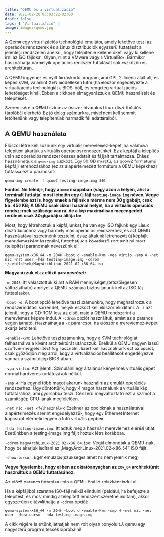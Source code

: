 ```yaml
---
title: "QEMU és a virtualizáció"
date: 2021-02-28T03:03:22+02:00
draft: false
tags: [ "Virtualizáció" ]
image: images/qemu.jpg
---
```


A Qemu egy virtualizációs technológiai emulátor, amely lehetővé teszi az operációs rendszerek és a Linux disztribúciók egyszerű futtatását a jelenlegi rendszeren anélkül, hogy telepítenie kellene őket, vagy ki kellene írni az ISO fájlokat. Olyan, mint a VMware vagy a VirtualBox. Bármikor használhatja bármelyik operációs rendszer futtatását sok eszközön és architektúrán.

A QEMU ingyenes és nyílt forráskódú program, ami GPL 2. licenc alatt áll, és képes KVM, valamint XEN modelleken futni (ha először engedélyezte a virtualizációs technológiát a BIOS-ból), és rengeteg virtualizációs lehetőséget kínál. Ebben a cikkben elmagyarázzuk a QEMU használatát és telepítését.

Szerencsére a QEMU szinte az összes hivatalos Linux disztribúciós tárolóból elérhető. Ez jó dolog számunkra, mivel nem kell semmit letöltenünk vagy telepítenünk harmadik fél adattáraiból.

## A QEMU használata

Először létre kell hoznunk egy virtuális merevlemez-képet, ha valahova telepíteni akarjuk a virtuális operációs rendszerünket. Ez a képfájl a telepítés után az operációs rendszer összes adatait és fájljait tartalmazza. Ehhez használhatjuk a `qemu-img` eszközt.
Egy 30 GB méretű, és qcow2 formátumú képfájl létrehozásához (ez az alapértelmezett formátum a QEMU képekhez) futtassa ezt a parancsot:

`qemu-img create -f qcow2 testing-image.img 30G`

**Fontos! Ne feledje, hogy a `home` mappában (vagy azon a helyen, ahol a terminált futtatja) most létrejön egy új fájl `testing-image.img` néven. Vegye figyelembe azt is, hogy ennek a fájlnak a mérete nem 30 gigabájt, csak kb. 450 KB; A QEMU csak akkor használ helyet, ha a virtuális operációs rendszernek szüksége van rá, de a kép maximálisan megengedett területét csak 30 gigabájtra állítja be.**

Most, hogy létrehoztuk a képfájlunkat, ha van egy ISO fájlunk egy Linux disztribúcióhoz vagy bármely más operációs rendszerhez, és azt QEMU használatával szeretnénk tesztelni, és az általunk létrehozott új képfájlt merevlemezként használni, futtathatjuk a következő sort amit mi most (telepítési parancsnak nevezzünk el:

`qemu-system-x86_64 -m 2048 -boot d -enable-kvm -vga virtio -smp 4 -net nic -net user -hda testing-image.img -cdrom ~/Letöltések/MagyArchLinux-2021.02-x86_64.iso`

**Magyarázzuk el az előző parancsrészt:**

`-m 2048`: Itt választottuk ki azt a RAM mennyiséget,(tetszőlegesen változtatható) amelyet a QEMU számára biztosítanunk kell az ISO fájl futtatásakor.

`-boot -d`: A boot opció lehetővé teszi számunkra, hogy meghatározzuk a rendszerindítási sorrendet, melyik eszközt kell először elindítani. A `-d` azt jelenti, hogy a CD-ROM lesz az első, majd a QEMU rendszerint a merevlemez képére indul. A `-cdrom` opciót használtuk, amint az a parancs végén látható. Használhatja a `-c` parancsot, ha először a merevlemez-képet akarja betölteni.

`-enable-kvm`: Lehetővé teszi számunkra, hogy a KVM technológiát felhasználva a kívánt architektúrát utánozzuk. Enélkül a QEMU nagyon lassú szoftver-megjelenítést fog használni. Ezért kell használnunk ezt az opciót, csak győződjön meg arról, hogy a virtualizációs beállítások engedélyezve vannak a számítógép BIOS-ában.

`-vga virtio`: Azt jelenti: Szimulálni egy általános kényelmes virtuális gépet normál hardveres korlátozások nélkül.

`-smp 4`: Ha egynél több magot akarunk használni az emulált operációs rendszerhez. Úgy döntöttünk, hogy 4 magot használunk a virtuális kép futtatásához, ami gyorsabbá teszi. Célszerű megváltoztatni ezt a számot a számítógép CPU-jának megfelelően.

`-net nic -net <felhasználó>`: Ezeknek az opcióknak a használatával alapértelmezés szerint engedélyezzük, hogy egy Ethernet Internet kapcsolat elérhető legyen a futó virtuális gépben.

`-hda testing-image.img`: Itt adtuk meg a használt merevlemez elérési útját. Esetünkben a testing-image.img fájlt hoztuk létre korábban.

`-cdrom MagyArchLinux-2021.02-x86_64.iso`: Végül elmondtuk a QEMU-nak, hogy be akarjuk indítani az „MagyArchLinux-2021.02-x86_64” ISO fájlt.

`-show-cursor`: Egér emuláció(szükséges lehet ha nem jelenik meg)

**Vegye figyelembe, hogy ebben az oktatóanyagban az `x86_64` architektúrát használtuk a QEMU futtatásához.**

Az előző parancs futtatása után a QEMU önálló ablakként indul el:

Ha a képfájlból szeretne ISO-fájl nélkül elindulni (például, ha befejezte a telepítést, és most mindig a telepített rendszert szeretné indítani), akkor egyszerűen eltávolíthatja a `-cdrom` opciót:

`qemu-system-x86_64 -m 2048 -boot d -enable-kvm -smp 4 -net nic -net user -show-cursor -hda testing-image.img`

A cikk végére is értünk,láthatják nem volt olyan bonyolult.A qemu egy nagyszerü program,tessék kipróbálni!
